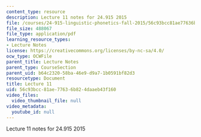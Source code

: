 ```yaml
---
content_type: resource
description: Lecture 11 notes for 24.915 2015
file: /courses/24-915-linguistic-phonetics-fall-2015/56c93bcc81ae77636b824daaeb43f160_MIT24_915F15_lec11.pdf
file_size: 488067
file_type: application/pdf
learning_resource_types:
- Lecture Notes
license: https://creativecommons.org/licenses/by-nc-sa/4.0/
ocw_type: OCWFile
parent_title: Lecture Notes
parent_type: CourseSection
parent_uid: b64c2320-58ba-46e9-d9a7-1b0591bf82d3
resourcetype: Document
title: Lecture 11
uid: 56c93bcc-81ae-7763-6b82-4daaeb43f160
video_files:
  video_thumbnail_file: null
video_metadata:
  youtube_id: null
---
```

Lecture 11 notes for 24.915 2015